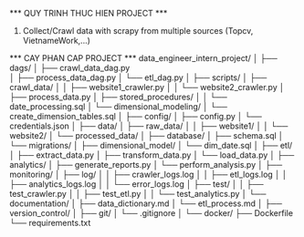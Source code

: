 *** QUY TRINH THUC HIEN PROJECT ***

1. Collect/Crawl data with scrapy from multiple sources (Topcv, VietnameWork,...)




*** CAY PHAN CAP PROJECT ***
data_engineer_intern_project/
│
├── dags/
│   ├── crawl_data_dag.py              
│   ├── process_data_dag.py
│   └── etl_dag.py
│
├── scripts/
│   ├── crawl_data/
│   │   ├── website1_crawler.py
│   │   └── website2_crawler.py
│   ├── process_data.py
│   ├── stored_procedures/
│   │   └── date_processing.sql
│   └── dimensional_modeling/
│       └── create_dimension_tables.sql
│
├── config/
│   ├── config.py
│   └── credentials.json
│
├── data/
│   ├── raw_data/
│   │   ├── website1/
│   │   └── website2/
│   └── processed_data/
│
├── database/
│   ├── schema.sql
│   └── migrations/
│
├── dimensional_model/
│   └── dim_date.sql
│
├── etl/
│   ├── extract_data.py
│   ├── transform_data.py
│   └── load_data.py
│
├── analytics/
│   ├── generate_reports.py
│   └── perform_analysis.py
│
├── monitoring/
│   ├── log/
│   │   ├── crawler_logs.log
│   │   ├── etl_logs.log
│   │   ├── analytics_logs.log
│   │   └── error_logs.log
│   ├── test/
│   │   ├── test_crawler.py
│   │   ├── test_etl.py
│   │   └── test_analytics.py
│   └── documentation/
│       ├── data_dictionary.md
│       └── etl_process.md
│
├── version_control/
│   ├── git/
│   └── .gitignore
│
└── docker/
    ├── Dockerfile
    └── requirements.txt




